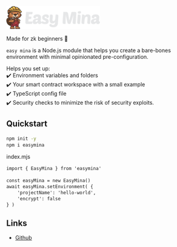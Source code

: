<img src="./assets/images/logo.png" height="60px">

Made for zk beginners 🦫

`easy mina` is a Node.js module that helps you create a bare-bones environment with minimal opinionated pre-configuration.

Helps you set up:  
:heavy_check_mark: Environment variables and folders  
:heavy_check_mark: Your smart contract workspace with a small example  
:heavy_check_mark: TypeScript config file  
:heavy_check_mark: Security checks to minimize the risk of security exploits.  


## Quickstart

```bash
npm init -y
npm i easymina
```


index.mjs
```nodejs
import { EasyMina } from 'easymina'

const easyMina = new EasyMina()
await easyMina.setEnvironment( {
    'projectName': 'hello-world',
    'encrypt': false
} )
```


## Links

- [Github](https://github.com/EasyMina/easyMina) <br>
